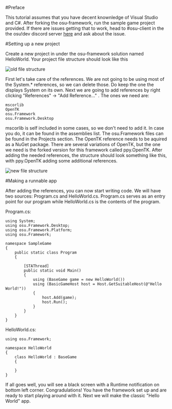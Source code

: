 #Preface

This tutorial assumes that you have decent knownledge of Visual Studio and C#. After forking the osu-framework, run the sample game project provided. If there are issues getting that to work, head to #osu-client in the the osu!dev discord server [here](https://discord.gg/ppy) and ask about the issue.

#Setting up a new project

Create a new project in under the osu-framework solution named HelloWorld. Your project file structure should look like this 

![old file structure](http://i.imgur.com/Y2ulFTM.png)

First let's take care of the references. We are not going to be using most of the System.* references, so we can delete those. Do keep the one the displays System on its own. Next we are going to add references by right clicking "References" -> "Add Reference..." . The ones we need are:

	mscorlib
	OpenTK
	osu.Framework
	osu.Framework.Desktop

mscorlib is self included in some cases, so we don't need to add it. In case you do, it can be found in the assemblies list. The osu.Framework files can be found in the Projects section. The OpenTK reference needs to be aquired as a NuGet package. There are several variations of OpenTK, but the one we need is the forked version for this framework called ppy.OpenTK. After adding the needed references, the structure should look something like this, with ppy.OpenTK adding some additional references.

![new file structure](http://i.imgur.com/dUgMKIz.png)

#Making a runnable app

After adding the references, you can now start writing code. We will have two sources: Program.cs and HelloWorld.cs. Program.cs serves as an entry point for our program while HelloWorld.cs is the contents of the program. 

Program.cs:

    using System;
    using osu.Framework.Desktop;
    using osu.Framework.Platform;
    using osu.Framework;

	namespace SampleGame
	{
	    public static class Program
		{
	
			[STAThread]
			public static void Main()
			{
			    using (BaseGame game = new HelloWorld())
			    using (BasicGameHost host = Host.GetSuitableHost(@"Hello World!"))
			    {
			        host.Add(game);
			        host.Run();
			    }
	        }
 	    }
	}

HelloWorld.cs:

    using osu.Framework;

	namespace HelloWorld
	{		    
		class HelloWorld : BaseGame
		{

		}
	}

If all goes well, you will see a black screen with a Runtime notification on bottom left corner. Congradulations! You have the framework set up and are ready to start playing around with it. Next we will make the classic "Hello World" app.
